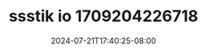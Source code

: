--- 
title: "ssstik io 1709204226718"
description: "download  video bokep ssstik io 1709204226718 instagram   baru"
date: 2024-07-21T17:40:25-08:00
file_code: "ezvo18qez7lq"
draft: false
cover: "w24ryjnctlh1hkna.jpg"
tags: ["ssstik", "bokep-indo", "bokep-viral", "bokep-ig"]
length: 26
fld_id: "1390190"
foldername: "093"
categories: ["093"]
views: 255
---